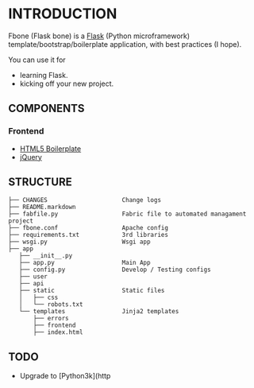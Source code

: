 # INTRODUCTION

Fbone (Flask bone) is a [Flask](http://flask.pocoo.org) (Python microframework) template/bootstrap/boilerplate application, with best practices (I hope).

You can use it for

- learning Flask.
- kicking off your new project.

## COMPONENTS

### Frontend

- [HTML5 Boilerplate](https://github.com/h5bp/html5-boilerplate)
- [jQuery](http://jquery.com/)

## STRUCTURE

    ├── CHANGES                     Change logs
    ├── README.markdown
    ├── fabfile.py                  Fabric file to automated managament project
    ├── fbone.conf                  Apache config
    ├── requirements.txt            3rd libraries
    ├── wsgi.py                     Wsgi app
    ├── app
       ├── __init__.py
       ├── app.py                   Main App
       ├── config.py                Develop / Testing configs
       ├── user
       ├── api
       ├── static                   Static files
       │   ├── css
       │   └── robots.txt
       └── templates                Jinja2 templates
           ├── errors
           ├── frontend
           ├── index.html
 
## TODO

- Upgrade to [Python3k](http
